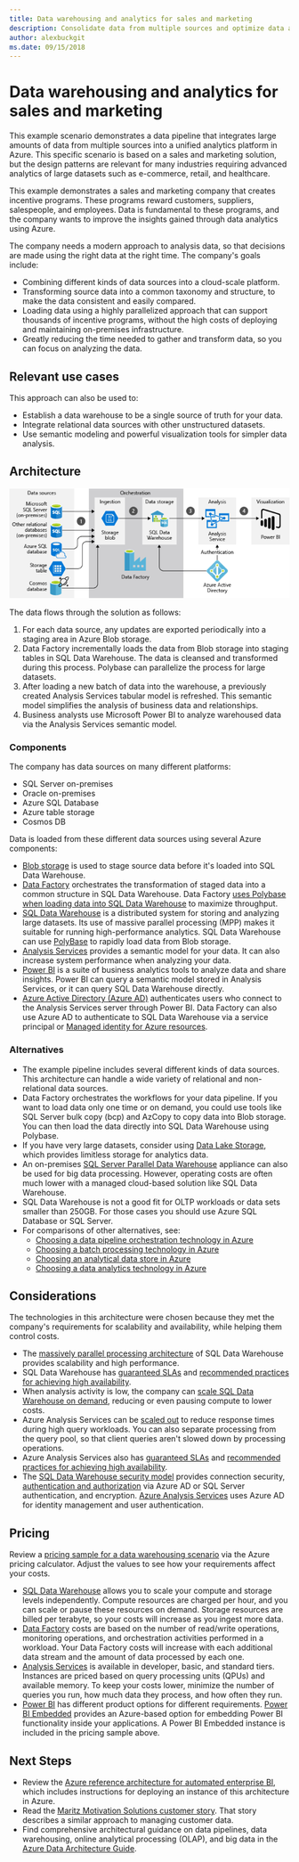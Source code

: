 ```yaml
---
title: Data warehousing and analytics for sales and marketing
description: Consolidate data from multiple sources and optimize data analytics.
author: alexbuckgit
ms.date: 09/15/2018
---
```


# Data warehousing and analytics for sales and marketing

This example scenario demonstrates a data pipeline that integrates large amounts of data from multiple sources into a unified analytics platform in Azure. This specific scenario is based on a sales and marketing solution, but the design patterns are relevant for many industries requiring advanced analytics of large datasets such as e-commerce, retail, and healthcare.

This example demonstrates a sales and marketing company that creates incentive programs. These programs reward customers, suppliers, salespeople, and employees. Data is fundamental to these programs, and the company wants to improve the insights gained through data analytics using Azure.

The company needs a modern approach to analysis data, so that decisions are made using the right data at the right time. The company's goals include:
* Combining different kinds of data sources into a cloud-scale platform.
* Transforming source data into a common taxonomy and structure, to make the data consistent and easily compared.
* Loading data using a highly parallelized approach that can support thousands of incentive programs, without the high costs of deploying and maintaining on-premises infrastructure.
* Greatly reducing the time needed to gather and transform data, so you can focus on analyzing the data.

## Relevant use cases

This approach can also be used to:

* Establish a data warehouse to be a single source of truth for your data.
* Integrate relational data sources with other unstructured datasets.
* Use semantic modeling and powerful visualization tools for simpler data analysis.

## Architecture

![Architecture for a data warehousing and analysis scenario in Azure][architecture]

The data flows through the solution as follows:

1. For each data source, any updates are exported periodically into a staging area in Azure Blob storage.
2. Data Factory incrementally loads the data from Blob storage into staging tables in SQL Data Warehouse. The data is cleansed and transformed during this process. Polybase can parallelize the process for large datasets.
3. After loading a new batch of data into the warehouse, a previously created Analysis Services tabular model is refreshed. This semantic model simplifies the analysis of business data and relationships.
4. Business analysts use Microsoft Power BI to analyze warehoused data via the Analysis Services semantic model.

### Components

The company has data sources on many different platforms:
* SQL Server on-premises
* Oracle on-premises
* Azure SQL Database
* Azure table storage
* Cosmos DB

Data is loaded from these different data sources using several Azure components:
* [Blob storage](/azure/storage/blobs/storage-blobs-introduction) is used to stage source data before it's loaded into SQL Data Warehouse.
* [Data Factory](/azure/data-factory) orchestrates the transformation of staged data into a common structure in SQL Data Warehouse. Data Factory [uses Polybase when loading data into SQL Data Warehouse](/azure/data-factory/connector-azure-sql-data-warehouse#use-polybase-to-load-data-into-azure-sql-data-warehouse) to maximize throughput. 
* [SQL Data Warehouse](/azure/sql-data-warehouse/sql-data-warehouse-overview-what-is) is a distributed system for storing and analyzing large datasets. Its use of massive parallel processing (MPP) makes it suitable for running high-performance analytics. SQL Data Warehouse can use [PolyBase](/sql/relational-databases/polybase/polybase-guide) to rapidly load data from Blob storage.
* [Analysis Services](/azure/analysis-services) provides a semantic model for your data. It can also increase system performance when analyzing your data. 
* [Power BI](/power-bi) is a suite of business analytics tools to analyze data and share insights. Power BI can query a semantic model stored in Analysis Services, or it can query SQL Data Warehouse directly.
* [Azure Active Directory (Azure AD)](/azure/active-directory) authenticates users who connect to the Analysis Services server through Power BI. Data Factory can also use Azure AD to authenticate to SQL Data Warehouse via a service principal or [Managed identity for Azure resources](/azure/active-directory/managed-identities-azure-resources/overview).

### Alternatives

* The example pipeline includes several different kinds of data sources. This architecture can handle a wide variety of relational and non-relational data sources.
* Data Factory orchestrates the workflows for your data pipeline. If you want to load data only one time or on demand, you could use tools like SQL Server bulk copy (bcp) and AzCopy to copy data into Blob storage. You can then load the data directly into SQL Data Warehouse using Polybase.
* If you have very large datasets, consider using [Data Lake Storage](/azure/storage/data-lake-storage/introduction), which provides limitless storage for analytics data.
* An on-premises [SQL Server Parallel Data Warehouse](/sql/analytics-platform-system) appliance can also be used for big data processing. However, operating costs are often much lower with a managed cloud-based solution like SQL Data Warehouse. 
* SQL Data Warehouse is not a good fit for OLTP workloads or data sets smaller than 250GB. For those cases you should use Azure SQL Database or SQL Server.
* For comparisons of other alternatives, see:
    * [Choosing a data pipeline orchestration technology in Azure](/azure/architecture/data-guide/technology-choices/pipeline-orchestration-data-movement)
    * [Choosing a batch processing technology in Azure](/azure/architecture/data-guide/technology-choices/batch-processing)
    * [Choosing an analytical data store in Azure](/azure/architecture/data-guide/technology-choices/analytical-data-stores)
    * [Choosing a data analytics technology in Azure](/azure/architecture/data-guide/technology-choices/analysis-visualizations-reporting)

## Considerations

The technologies in this architecture were chosen because they met the company's requirements for scalability and availability, while helping them control costs.

* The [massively parallel processing architecture](/azure/sql-data-warehouse/massively-parallel-processing-mpp-architecture) of SQL Data Warehouse provides scalability and high performance.
* SQL Data Warehouse has [guaranteed SLAs](https://azure.microsoft.com/support/legal/sla/sql-data-warehouse) and [recommended practices for achieving high availability](/azure/sql-data-warehouse/sql-data-warehouse-best-practices).
* When analysis activity is low, the company can [scale SQL Data Warehouse on demand](/azure/sql-data-warehouse/sql-data-warehouse-manage-compute-overview), reducing or even pausing compute to lower costs.
* Azure Analysis Services can be [scaled out](/azure/analysis-services/analysis-services-scale-out) to reduce response times during high query workloads. You can also separate processing from the query pool, so that client queries aren't slowed down by processing operations. 
* Azure Analysis Services also has [guaranteed SLAs](https://azure.microsoft.com/support/legal/sla/analysis-services) and [recommended practices for achieving high availability](/azure/analysis-services/analysis-services-bcdr).
* The [SQL Data Warehouse security model](/azure/sql-data-warehouse/sql-data-warehouse-overview-manage-security) provides connection security, [authentication and authorization](/azure/sql-data-warehouse/sql-data-warehouse-authentication) via Azure AD or SQL Server authentication, and encryption. [Azure Analysis Services](/azure/analysis-services/analysis-services-manage-users) uses Azure AD for identity management and user authentication. 

## Pricing

Review a [pricing sample for a data warehousing scenario][calculator] via the Azure pricing calculator. Adjust the values to see how your requirements affect your costs.

* [SQL Data Warehouse](https://azure.microsoft.com/pricing/details/sql-data-warehouse/gen2) allows you to scale your compute and storage levels independently. Compute resources are charged per hour, and you can scale or pause these resources on demand. Storage resources are billed per terabyte, so your costs will increase as you ingest more data.
* [Data Factory](https://azure.microsoft.com/pricing/details/data-factory) costs are based on the number of read/write operations, monitoring operations, and orchestration activities performed in a workload. Your Data Factory costs will increase with each additional data stream and the amount of data processed by each one.
* [Analysis Services](https://azure.microsoft.com/pricing/details/analysis-services) is available in developer, basic, and standard tiers. Instances are priced based on query processing units (QPUs) and available memory. To keep your costs lower, minimize the number of queries you run, how much data they process, and how often they run.
* [Power BI](https://powerbi.microsoft.com/pricing) has different product options for different requirements. [Power BI Embedded](https://azure.microsoft.com/pricing/details/power-bi-embedded) provides an Azure-based option for embedding Power BI functionality inside your applications. A Power BI Embedded instance is included in the pricing sample above.

## Next Steps

* Review the [Azure reference architecture for automated enterprise BI](/azure/architecture/reference-architectures/data/enterprise-bi-adf), which includes instructions for deploying an instance of this architecture in Azure.
* Read the [Maritz Motivation Solutions customer story][source-document]. That story describes a similar approach to managing customer data.
* Find comprehensive architectural guidance on data pipelines, data warehousing, online analytical processing (OLAP), and big data in the [Azure Data Architecture Guide](/azure/architecture/data-guide).

<!-- links -->
[source-document]: https://customers.microsoft.com/story/maritz
[calculator]: https://azure.com/e/b798fb70c53e4dd19fdeacea4db78276
[architecture]: ./media/architecture-data-warehouse.png

